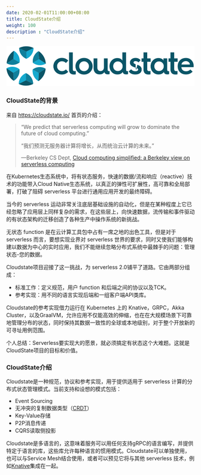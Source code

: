 ```yaml
---
date: 2020-02-01T11:00:00+08:00
title: CloudState介绍
weight: 100
description : "CloudState介绍"
---
```


![](images/logo-withtext.png)

### CloudState的背景

来自 https://cloudstate.io/ 首页的介绍：

> “We predict that serverless computing will grow to dominate the future of cloud computing.”
> 
> “我们预测无服务器计算将增长，从而统治云计算的未来。”
> 
> —Berkeley CS Dept, [Cloud computing simplified: a Berkeley view on serverless computing](https://arxiv.org/abs/1902.03383)

在Kubernetes生态系统中，将有状态服务，快速的数据/流和响应（reactive）技术的功能带入Cloud Native生态系统，以真正的弹性可扩展性，高可靠和全局部署，打破了阻碍 serverless 平台进行通用应用开发的最终障碍。

当今的 serverless 运动非常关注底层基础设施的自动化，但是在某种程度上它已经忽略了应用层上同样复杂的需求，在这些层上，向快速数据，流传输和事件驱动的有状态架构的迁移创造了各种生产中操作系统的新挑战。

无状态 function 是在云计算工具包中占有一席之地的出色工具，但是对于 serverless 而言，要想实现业界对 serverless 世界的要求，同时又使我们能够构建以数据为中心的实时应用，我们不能继续忽略分布式系统中最棘手的问题：管理状态-您的数据。

Cloudstate项目迎接了这一挑战，为 serverless 2.0铺平了道路。它由两部分组成：

- 标准工作：定义规范，用户 function 和后端之间的协议以及TCK。
- 参考实现：用不同的语言实现后端和一组客户端API类库。

Cloudstate的参考实现借力运行在 Kubernetes 上的 Knative，GRPC，Akka Cluster，以及GraalVM，允许应用不仅能高效的伸缩，也在在大规模场景下可靠地管理分布的状态，同时保持其数据一致性的全球或本地级别，对于整个开放新的可寻址用例范围。

个人总结：Serverless要实现大的愿景，就必须搞定有状态这个大难题。这就是CloudState项目的目标和价值。

### CloudState介绍

Cloudstate是一种规范，协议和参考实现，用于提供适用于 serverless 计算的分布式状态管理模式。当前支持和设想的模式包括：

- Event Sourcing
- 无冲突的复制数据类型（[CRDT](https://en.wikipedia.org/wiki/Conflict-free_replicated_data_type)）
- Key-Value存储
- P2P消息传递
- CQRS读取侧投影

Cloudstate是多语言的，这意味着服务可以用任何支持gRPC的语言编写，并提供特定于语言的库，这些库允许每种语言的惯用模式。Cloudstate可以单独使用，也可以与Service Mesh结合使用，或者可以预见它将与其他 serverless 技术，例如[Knative](https://knative.dev/)集成在一起。


